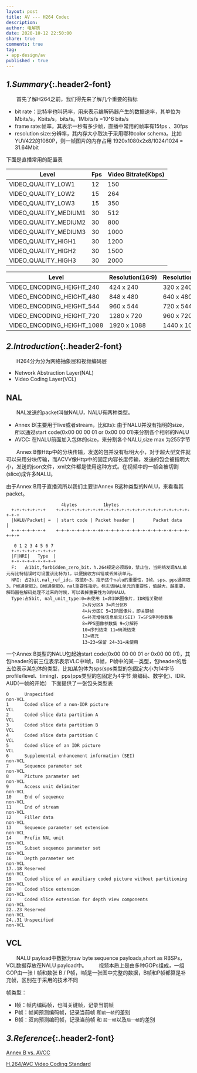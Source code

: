 ```yaml
---
layout: post
title: AV --- H264 Codec 
description:
author: 电解质
date: 2020-10-12 22:50:00
share: true
comments: true
tag: 
- app-design/av
published : true
---
```

## *1.Summary*{:.header2-font}
&emsp;&emsp;首先了解H264之前，我们得先来了解几个重要的指标
- bit rate：比特率也叫码率，用来表示编解码器产生的数据速率，其单位为Mbits/s，Kbits/s，bits/s。1Mbits/s =10^6 bits/s 
- frame rate:帧率，其表示一秒有多少帧，直播中常用的帧率有15fps 、30fps
- resolution size:分辨率，其内存大小取决于采用哪种color schema。比如YUV422的1080P，则一帧图片的内存占用 1920x1080x2x8/1024/1024 = 31.64Mbit

下面是直播常用的配置表

Level	|Fps|	Video Bitrate(Kbps)
|---|---|---|
VIDEO_QUALITY_LOW1	|12	|150
VIDEO_QUALITY_LOW2	|15	|264
VIDEO_QUALITY_LOW3	|15	|350
VIDEO_QUALITY_MEDIUM1	|30	|512
VIDEO_QUALITY_MEDIUM2	|30	|800
VIDEO_QUALITY_MEDIUM3	|30	|1000
VIDEO_QUALITY_HIGH1	|30	|1200
VIDEO_QUALITY_HIGH2	|30	|1500
VIDEO_QUALITY_HIGH3	|30	|2000


Level	|Resolution(16:9)	|Resolution(4:3)
|---|---|---|
VIDEO_ENCODING_HEIGHT_240	|424 x 240	|320 x 240
VIDEO_ENCODING_HEIGHT_480	|848 x 480	|640 x 480
VIDEO_ENCODING_HEIGHT_544	|960 x 544	|720 x 544
VIDEO_ENCODING_HEIGHT_720	|1280 x 720	|960 x 720
VIDEO_ENCODING_HEIGHT_1088	|1920 x 1088	|1440 x 1088

## *2.Introduction*{:.header2-font}
&emsp;&emsp;H264分为分为网络抽象层和视频编码层
- Network Abstraction Layer(NAL)
- Video Coding Layer(VCL)
## NAL
&emsp;&emsp;NAL发送的packet叫做NALU，NALU有两种类型。
- Annex B(主要用于live或者stream，比如ts): 由于NALU并没有指明的size，所以通过start code(0x00 00 00 01 or 0x00 00 01)来分割各个相邻的NALU
- AVCC: 在NALU前面加入包体的size，来分割各个NALU,size max 为255字节

&emsp;&emsp;Annex B像Http中的分块传输，发送的包并没有标明大小，对于超大型文件就可以采用分块传输，而ACVV像Http中的固定内容长度传输，发送的包会被指明大小，发送的json文件，xml文件都是使用这种方式。在视频中的一帧会被切割(slice)成许多NALU。

由于Annex B用于直播流所以我们主要讲Annex B这种类型的NALU，来看看其packet。
```
                     4bytes          1bytes                
  +-+-+-+-+-+-+    +-+-+-+-+-+-+-+-++-+-+-+-+-+-+-+-+-+-+-+-+-+-+-+-+-+-+-+
  |NALU/Packet| =  | start code | Packet header |       Packet data       |
  +-+-+-+-+-+-+    +-+-+-+-+-+-+-+-++-+-+-+-+-+-+-+-+-+-+-+-+-+-+-+-+-+-+-+
  
   0 1 2 3 4 5 6 7
  +-+-+-+-+-+-+-+-+
  |F|NRI|   Type  |          
  +-+-+-+-+-+-+-+-+
  F:   占1bit,forbidden_zero_bit，h.264规定必须取0，禁止位，当网络发现NAL单元有比特错误时可设置该比特为1，以便接收方纠错或丢掉该单元。
  NRI: 占2bit,nal_ref_idc，取值0~3，指示这个nalu的重要性，I帧、sps、pps通常取3，P帧通常取2，B帧通常取0，nal重要性指示，标志该NAL单元的重要性，值越大，越重要，解码器在解码处理不过来的时候，可以丢掉重要性为0的NALU。
  Type:占5bit, nal_unit_type:0=未使用 1=非IDR图像片，IDR指关键帧
                             2=片分区A 3=片分区B
                             4=片分区C 5=IDR图像片，即关键帧
                             6=补充增强信息单元(SEI) 7=SPS序列参数集
                             8=PPS图像参数集 9=分解符
                             10=序列结束 11=码流结束
                             12=填充
                             13~23=保留 24~31=未使用
```
一个Annex B类型的NALU包起始start code(0x00 00 00 01 or 0x00 00 01)，其包header的前三位表示表示VLC中I帧，B帧，P帧中的某一类型，包header的后五位表示某包体的类型，比如某包体为sps(sps类型的包固定大小为14字节  profile/level、timing)、pps(pps类型的包固定为4字节  熵编码、数字化)、IDR、AUD(一帧的开始）
下面提供了一张包头类型表
```
0      Unspecified                                                    non-VCL
1      Coded slice of a non-IDR picture                               VCL
2      Coded slice data partition A                                   VCL
3      Coded slice data partition B                                   VCL
4      Coded slice data partition C                                   VCL
5      Coded slice of an IDR picture                                  VCL
6      Supplemental enhancement information (SEI)                     non-VCL
7      Sequence parameter set                                         non-VCL
8      Picture parameter set                                          non-VCL
9      Access unit delimiter                                          non-VCL
10     End of sequence                                                non-VCL
11     End of stream                                                  non-VCL
12     Filler data                                                    non-VCL
13     Sequence parameter set extension                               non-VCL
14     Prefix NAL unit                                                non-VCL
15     Subset sequence parameter set                                  non-VCL
16     Depth parameter set                                            non-VCL
17..18 Reserved                                                       non-VCL
19     Coded slice of an auxiliary coded picture without partitioning non-VCL
20     Coded slice extension                                          non-VCL
21     Coded slice extension for depth view components                non-VCL
22..23 Reserved                                                       non-VCL
24..31 Unspecified                                                    non-VCL
```
## VCL
&emsp;&emsp;NALU payload中数据为raw byte sequence payloads,short as RBSPs，VCL数据存放在NALU payload中。
&emsp;&emsp;视频本质上是由多种GOPs组成，一组GOP由一张 I 帧和数张 B / P帧，I帧是一张图中完整的数据，B帧和P帧都算是补充帧，区别在于采用的技术不同

帧类型：
- I帧：帧内编码帧，也叫关键帧，记录当前帧
- P帧：帧间预测编码帧，记录当前帧 和`前一帧`的差别
- B帧：双向预测编码帧，记录当前帧 和 `前一帧`以及`后一帧`的差别

## *3.Reference*{:.header2-font}

[Annex B vs. AVCC](https://stackoverflow.com/questions/24884827/possible-locations-for-sequence-picture-parameter-sets-for-h-264-stream/24890903#24890903)

[H.264/AVC Video Coding Standard](http://iphome.hhi.de/wiegand/assets/pdfs/DIC_H264_07.pdf)